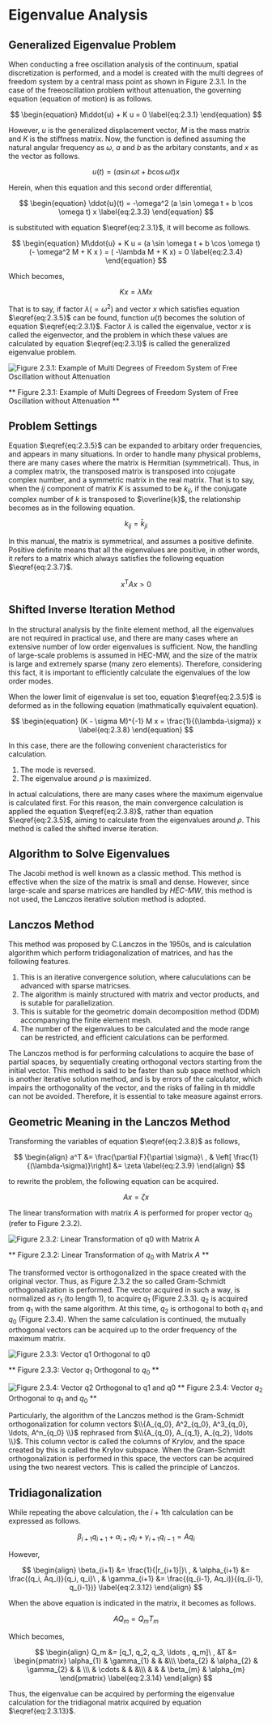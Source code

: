 <script type="text/x-mathjax-config">
MathJax.Hub.Config({
  tex2jax: {
    inlineMath: [['$','$'], ['\\(','\\)']],
    processEscapes: true
  },
  TeX: {
    equationNumbers: {
      autoNumber: "AMS"
    }
  },
  CommonHTML: { matchFontHeight: true },
  displayAlign: "center"
});
</script>
<script async src="https://cdn.mathjax.org/mathjax/latest/MathJax.js?config=TeX-AMS_CHTML"></script>

# Eigenvalue Analysis

## Generalized Eigenvalue Problem

When conducting a free oscillation analysis of the continuum, spatial discretization is performed, and a model is created with the multi degrees of freedom system by a central mass point as shown in Figure 2.3.1. In the case of the freeoscillation problem without attenuation, the governing equation (equation of motion) is as follows.

$$
\begin{equation}
M\ddot{u} + K u = 0
\label{eq:2.3.1}
\end{equation}
$$

However, $u$ is the generalized displacement vector, $M$ is the mass matrix and $K$ is the stiffness matrix. Now, the function is defined assuming the natural angular frequency as $\omega$, $a$ and $b$ as the arbitary constants, and $x$ as the vector as follows.

$$
\begin{equation}
u(t) = (a \sin \omega t + b \cos \omega t ) x
\label{eq:2.3.2}
\end{equation}
$$

Herein, when this equation and this second order differential,

$$
\begin{equation}
\ddot{u}(t) = -\omega^2 (a \sin \omega t + b \cos \omega t) x
\label{eq:2.3.3}
\end{equation}
$$

is substituted with equation $\eqref{eq:2.3.1}$, it will become as follows.

$$
\begin{equation}
M\ddot{u} + K u = (a \sin \omega t + b \cos \omega t) (- \omega^2 M + K x ) =  ( -\lambda M + K x) = 0
\label{eq:2.3.4}
\end{equation}
$$

Which becomes,

$$
\begin{equation}
K x = \lambda M x
\label{eq:2.3.5}
\end{equation}
$$

That is to say, if factor $\lambda(=\omega^2)$ and vector $x$ which satisfies equation $\eqref{eq:2.3.5}$ can be found, function $u(t)$ becomes the solution of equation $\eqref{eq:2.3.1}$. Factor $\lambda$ is called the eigenvalue, vector $x$ is called the eigenvector, and the problem in which these values are calculated by equation $\eqref{eq:2.3.1}$ is called the generalized eigenvalue problem.

![Figure 2.3.1: Example of Multi Degrees of Freedom System of Free Oscillation without Attenuation](media/image05_01.png)

** Figure 2.3.1: Example of Multi Degrees of Freedom System of Free Oscillation without Attenuation **

## Problem Settings

Equation $\eqref{eq:2.3.5}$ can be expanded to arbitary order frequencies, and appears in many situations. In order to handle many physical problems, there are many cases where the matrix is Hermitian (symmetrical). Thus, in a complex matrix, the transposed matrix is transposed into cojugate complex number, and a symmetric matrix in the real matrix. That is to say, when the $ij$ component of matrix $K$ is assumed to be $k_{ij}$, if the conjugate complex number of $k$ is transposed to $\overline{k}$, the relationship becomes as in the following equation.

$$
\begin{equation}
k_{ij} = \bar{k}_{ji}
\label{eq:2.3.6}
\end{equation}
$$

In this manual, the matrix is symmetrical, and assumes a positive definite. Positive definite means that all the eigenvalues are positive, in other words, it refers to a matrix which always satisfies the following equation $\eqref{eq:2.3.7}$.

$$
\begin{equation}
x^\mathrm{T} A x > 0
\label{eq:2.3.7}
\end{equation}
$$

## Shifted Inverse Iteration Method

In the structural analysis by the finite element method, all the eigenvalues are not required in practical use, and there are many cases where an extensive number of low order eigenvalues is sufficient. Now, the handling of large-scale problems is assumed in HEC-MW, and the size of the matrix is large and extremely sparse (many zero elements). Therefore, considering this fact, it is important to efficiently calculate the eigenvalues of the low order modes.

When the lower limit of eigenvalue is set too, equation $\eqref{eq:2.3.5}$ is deformed as in the following equation (mathmatically equivalent equation).

$$
\begin{equation}
(K - \sigma M)^{-1} M x = \frac{1}{(\lambda-\sigma)} x
\label{eq:2.3.8}
\end{equation}
$$

In this case, there are the following convenient characteristics for calculation.

  1. The mode is reversed.
  2. The eigenvalue around $\rho$ is maximized.

In actual calculations, there are many cases where the maximum eigenvalue is calculated first. For this reason, the main convergence calculation is applied the equation $\eqref{eq:2.3.8}$, rather than equation $\eqref{eq:2.3.5}$, aiming to calculate from the eigenvalues around $\rho$. This method is called the shifted inverse iteration.

## Algorithm to Solve Eigenvalues

The Jacobi method is well known as a classic method. This method is effective when the size of the matrix is small and dense. However, since large-scale and sparse matrices are handled by *HEC-MW*, this method is not used, the Lanczos iterative solution method is adopted.

## Lanczos Method

This method was proposed by C.Lanczos in the 1950s, and is calculation algorithm which perform tridiagonalization of matrices, and has the following features.

  1. This is an iterative convergence solution, where caluculations can be advanced with sparse matricses.
  2. The algorithm is mainly structured with matrix and vector products, and is sutable for parallelization.
  3. This is suitable for the geometric domain decomposition method (DDM) accompanying the finite element mesh.
  4. The number of the eigenvalues to be calculated and the mode range can be restricted, and efficient calculations can be performed.

The Lanczos method is for performing calculations to acquire the base of partial spaces, by sequentially creating orthogonal vectors starting from the initial vector. This method is said to be faster than sub space method which is another iterative solution method, and is by errors of the calculator, which impairs the orthogonality of the vector, and the risks of failing in th middle can not be avoided. Therefore, it is essential to take measure against errors.

## Geometric Meaning in the Lanczos Method

Transforming the variables of equation $\eqref{eq:2.3.8}$ as follows,

$$
\begin{align}
  a^T &= \frac{\partial F}{\partial \sigma}\ ,
& \left[ \frac{1}{(\lambda-\sigma)}\right] &= \zeta
\label{eq:2.3.9}
\end{align}
$$

to rewrite the problem, the following equation can be acquired.

$$
\begin{equation}
A x = \zeta x
\label{eq:2.3.10}
\end{equation}
$$

The linear transformation with matrix $A$ is performed for proper vector $q_0$ (refer to Figure 2.3.2).

![Figure 2.3.2: Linear Transformation of q0 with Matrix A](media/image05_02.png)

** Figure 2.3.2: Linear Transformation of $q_0$ with Matrix $A$ **

The transformed vector is orthogonalized in the space created with the original vector. Thus, as Figure 2.3.2 the so called Gram-Schmidt orthogonalization is performed. The vector acquired in such a way, is normalized as $r_1$ (to length 1), to acquire $q_1$ (Figure 2.3.3). $q_2$ is acquired from $q_1$ with the same algorithm. At this time, $q_2$ is orthogonal to both $q_1$ and $q_0$ (Figure 2.3.4). When the same calculation is continued, the mutually orthogonal vectors can be acquired up to the order frequency of the maximum matrix.

![Figure 2.3.3: Vector q1 Orthogonal to q0](media/image05_03.png)

** Figure 2.3.3: Vector $q_1$ Orthogonal to $q_0$ **

![Figure 2.3.4: Vector q2 Orthogonal to q1 and q0](media/image05_04.png)
** Figure 2.3.4: Vector $q_2$ Orthogonal to $q_1$ and $q_0$ **

Particularly, the algorithm of the Lanczos method is the Gram-Schmidt orthogonalization for column vectors $\\{A_{q_0}, A^2_{q_0}, A^3_{q_0}, \ldots, A^n_{q_0} \\}$ rephrased from $\\{A_{q_0}, A_{q_1}, A_{q_2}, \ldots \\}$. This column vector is called the columns of Krylov, and the space created by this is called the Krylov subspace. When the Gram-Schmidt orthogonalization is performed in this space, the vectors can be acquired using the two nearest vectors. This is called the principle of Lanczos.

## Tridiagonalization

While repeating the above calculation, the $i + 1$th calculation can be expressed as follows.

$$
\begin{equation}
\beta_{i+1} q_{i+1} + \alpha_{i+1} q_{i} + \gamma_{i+1} q_{i-1} = Aq_{i}
\label{eq:2.3.11}
\end{equation}
$$

However,

$$
\begin{align}
  \beta_{i+1} &= \frac{1}{|r_{i+1}|}\ ,
& \alpha_{i+1} &= \frac{(q_i, Aq_i)}{q_i, q_i}\ ,
& \gamma_{i+1} &= \frac{(q_{i-1}, Aq_i)}{(q_{i-1}, q_{i-1})}
\label{eq:2.3.12}
\end{align}
$$

When the above equation is indicated in the matrix, it becomes as follows.

$$
\begin{equation}
AQ_m = Q_m T_m
\label{eq:2.3.13}
\end{equation}
$$

Which becomes, 

$$
\begin{align}
Q_m &= [q_1, q_2, q_3, \ldots , q_m]\ ,
&T &=
  \begin{pmatrix}
  \alpha_{1} & \gamma_{1} & & &\\\
  \beta_{2}  & \alpha_{2} & \gamma_{2} & &  \\\
             & \cdots & & &\\\
  & & & \beta_{m} & \alpha_{m}
  \end{pmatrix}
\label{eq:2.3.14}
\end{align}
$$

Thus, the eigenvalue can be acquired by performing the eigenvalue calculation for the tridiagonal matrix acquired by equation $\eqref{eq:2.3.13}$.

